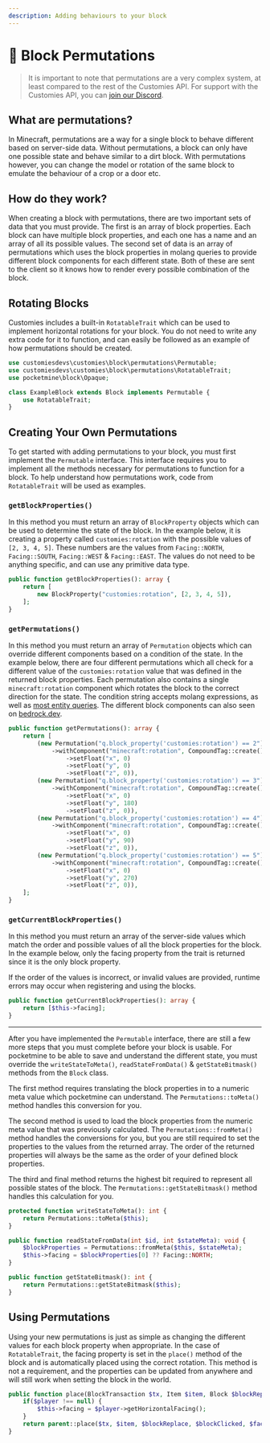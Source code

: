 ```yaml
---
description: Adding behaviours to your block
---
```


# 🔧 Block Permutations

> It is important to note that permutations are a very complex system, at least compared to the rest of the Customies API. For support with the Customies API, you can [join our Discord](https://discord.gg/Tm6wGxWqgh).

## What are permutations?

In Minecraft, permutations are a way for a single block to behave different based on server-side data. Without permutations, a block can only have one possible state and behave similar to a dirt block. With permutations however, you can change the model or rotation of the same block to emulate the behaviour of a crop or a door etc.

## How do they work?

When creating a block with permutations, there are two important sets of data that you must provide. The first is an array of block properties. Each block can have multiple block properties, and each one has a name and an array of all its possible values. The second set of data is an array of permutations which uses the block properties in molang queries to provide different block components for each different state. Both of these are sent to the client so it knows how to render every possible combination of the block.

## Rotating Blocks

Customies includes a built-in `RotatableTrait` which can be used to implement horizontal rotations for your block. You do not need to write any extra code for it to function, and can easily be followed as an example of how permutations should be created.

```php
use customiesdevs\customies\block\permutations\Permutable;
use customiesdevs\customies\block\permutations\RotatableTrait;
use pocketmine\block\Opaque;

class ExampleBlock extends Block implements Permutable {
	use RotatableTrait;
}
```

## Creating Your Own Permutations

To get started with adding permutations to your block, you must first implement the `Permutable` interface. This interface requires you to implement all the methods necessary for permutations to function for a block. To help understand how permutations work, code from `RotatableTrait` will be used as examples.

### `getBlockProperties()`

In this method you must return an array of `BlockProperty` objects which can be used to determine the state of the block. In the example below, it is creating a property called `customies:rotation` with the possible values of `[2, 3, 4, 5]`. These numbers are the values from `Facing::NORTH`, `Facing::SOUTH`, `Facing::WEST` & `Facing::EAST`. The values do not need to be anything specific, and can use any primitive data type.

```php
public function getBlockProperties(): array {
	return [
		new BlockProperty("customies:rotation", [2, 3, 4, 5]),
	];
}
```

### `getPermutations()`

In this method you must return an array of `Permutation` objects which can override different components based on a condition of the state. In the example below, there are four different permutations which all check for a different value of the `customies:rotation` value that was defined in the returned block properties. Each permutation also contains a single `minecraft:rotation` component which rotates the block to the correct direction for the state. The condition string accepts molang expressions, as well as [most entity queries](https://bedrock.dev/docs/stable/Molang#List%20of%20Entity%20Queries). The different block components can also seen on [bedrock.dev](https://bedrock.dev/docs/stable/Blocks#Block%20Components).

```php
public function getPermutations(): array {
	return [
		(new Permutation("q.block_property('customies:rotation') == 2"))
			->withComponent("minecraft:rotation", CompoundTag::create()
				->setFloat("x", 0)
				->setFloat("y", 0)
				->setFloat("z", 0)),
		(new Permutation("q.block_property('customies:rotation') == 3"))
			->withComponent("minecraft:rotation", CompoundTag::create()
				->setFloat("x", 0)
				->setFloat("y", 180)
				->setFloat("z", 0)),
		(new Permutation("q.block_property('customies:rotation') == 4"))
			->withComponent("minecraft:rotation", CompoundTag::create()
				->setFloat("x", 0)
				->setFloat("y", 90)
				->setFloat("z", 0)),
		(new Permutation("q.block_property('customies:rotation') == 5"))
			->withComponent("minecraft:rotation", CompoundTag::create()
				->setFloat("x", 0)
				->setFloat("y", 270)
				->setFloat("z", 0)),
	];
}
```

### `getCurrentBlockProperties()`

In this method you must return an array of the server-side values which match the order and possible values of all the block properties for the block. In the example below, only the facing property from the trait is returned since it is the only block property.

If the order of the values is incorrect, or invalid values are provided, runtime errors may occur when registering and using the blocks.

```php
public function getCurrentBlockProperties(): array {
	return [$this->facing];
}
```

***

After you have implemented the `Permutable` interface, there are still a few more steps that you must complete before your block is usable. For pocketmine to be able to save and understand the different state, you must override the `writeStateToMeta()`, `readStateFromData()` & `getStateBitmask()` methods from the `Block` class.

The first method requires translating the block properties in to a numeric meta value which pocketmine can understand. The `Permutations::toMeta()` method handles this conversion for you.

The second method is used to load the block properties from the numeric meta value that was previously calculated. The `Permutations::fromMeta()` method handles the conversions for you, but you are still required to set the properties to the values from the returned array. The order of the returned properties will always be the same as the order of your defined block properties.

The third and final method returns the highest bit required to represent all possible states of the block. The `Permutations::getStateBitmask()` method handles this calculation for you.

```php
protected function writeStateToMeta(): int {
	return Permutations::toMeta($this);
}

public function readStateFromData(int $id, int $stateMeta): void {
	$blockProperties = Permutations::fromMeta($this, $stateMeta);
	$this->facing = $blockProperties[0] ?? Facing::NORTH;
}

public function getStateBitmask(): int {
	return Permutations::getStateBitmask($this);
}
```

## Using Permutations

Using your new permutations is just as simple as changing the different values for each block property when appropriate. In the case of `RotatableTrait`, the facing property is set in the `place()` method of the block and is automatically placed using the correct rotation. This method is not a requirement, and the properties can be updated from anywhere and will still work when setting the block in the world.

```php
public function place(BlockTransaction $tx, Item $item, Block $blockReplace, Block $blockClicked, int $face, Vector3 $clickVector, ?Player $player = null): bool {
	if($player !== null) {
		$this->facing = $player->getHorizontalFacing();
	}
	return parent::place($tx, $item, $blockReplace, $blockClicked, $face, $clickVector, $player);
}
```
